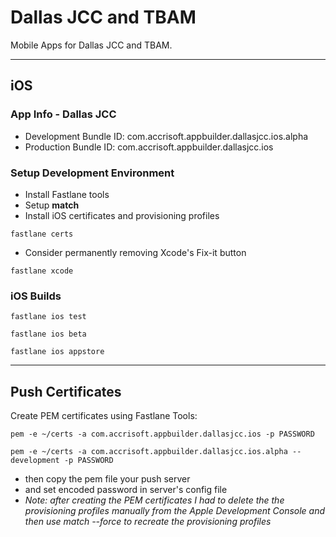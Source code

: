 Dallas JCC and TBAM
===================
Mobile Apps for Dallas JCC and TBAM.

----

## iOS
### App Info - Dallas JCC
* Development Bundle ID: com.accrisoft.appbuilder.dallasjcc.ios.alpha
* Production Bundle ID:  com.accrisoft.appbuilder.dallasjcc.ios

### Setup Development Environment

* Install Fastlane tools
* Setup **match**
* Install iOS certificates and provisioning profiles
```
fastlane certs
```

* Consider permanently removing Xcode's Fix-it button
```
fastlane xcode
```

### iOS Builds
```
fastlane ios test
```

```
fastlane ios beta
```

```
fastlane ios appstore
```

----

## Push Certificates

Create PEM certificates using Fastlane Tools:
```
pem -e ~/certs -a com.accrisoft.appbuilder.dallasjcc.ios -p PASSWORD
```

```
pem -e ~/certs -a com.accrisoft.appbuilder.dallasjcc.ios.alpha --development -p PASSWORD
```
* then copy the pem file your push server
* and set encoded password in server's config file
* *Note: after creating the PEM certificates I had to delete the the provisioning profiles manually from the Apple Development Console and then use match --force to recreate the provisioning profiles*
